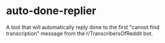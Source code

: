 # auto-done-replier
A tool that will automatically reply done to the first "cannot find transcription" message from the r/TranscribersOfReddit bot.
